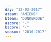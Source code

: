 ```yaml
---
day: "12-03-2017"
ateam: "AMIENS"
bteam: "DUNKERQUE"
ascore: "-"
bscore: "-"
season: "2016-2017"
---
```

